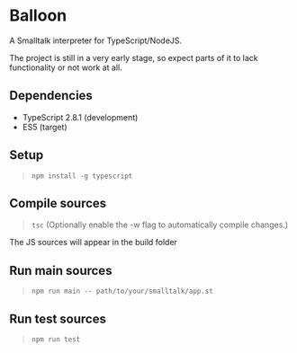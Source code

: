 # Balloon
A Smalltalk interpreter for TypeScript/NodeJS.

The project is still in a very early stage, so expect parts of it to lack functionality or not work at all.

## Dependencies
* TypeScript 2.8.1 (development)
* ES5 (target)

## Setup
>`npm install -g typescript`

## Compile sources
>`tsc` (Optionally enable the -w flag to automatically compile changes.)

The JS sources will appear in the build folder

## Run main sources
>`npm run main -- path/to/your/smalltalk/app.st`

## Run test sources
>`npm run test`